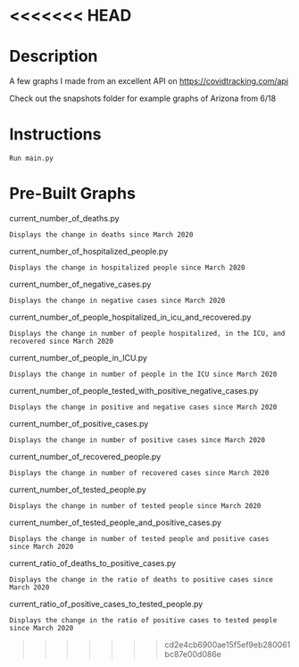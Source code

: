 <<<<<<< HEAD
=======
# Description
A few graphs I made from an excellent API on https://covidtracking.com/api

Check out the snapshots folder for example graphs of Arizona from 6/18

# Instructions
    Run main.py

# Pre-Built Graphs
current_number_of_deaths.py

    Displays the change in deaths since March 2020

current_number_of_hospitalized_people.py

    Displays the change in hospitalized people since March 2020

current_number_of_negative_cases.py

    Displays the change in negative cases since March 2020

current_number_of_people_hospitalized_in_icu_and_recovered.py

    Displays the change in number of people hospitalized, in the ICU, and recovered since March 2020
    
current_number_of_people_in_ICU.py
    
    Displays the change in number of people in the ICU since March 2020
    
current_number_of_people_tested_with_positive_negative_cases.py

    Displays the change in positive and negative cases since March 2020

current_number_of_positive_cases.py

    Displays the change in number of positive cases since March 2020

current_number_of_recovered_people.py

    Displays the change in number of recovered cases since March 2020
    
current_number_of_tested_people.py

    Displays the change in number of tested people since March 2020

current_number_of_tested_people_and_positive_cases.py

    Displays the change in number of tested people and positive cases since March 2020

current_ratio_of_deaths_to_positive_cases.py

    Displays the change in the ratio of deaths to positive cases since March 2020
    
current_ratio_of_positive_cases_to_tested_people.py

    Displays the change in the ratio of positive cases to tested people since March 2020
>>>>>>> cd2e4cb6900ae15f5ef9eb280061bc87e00d086e
